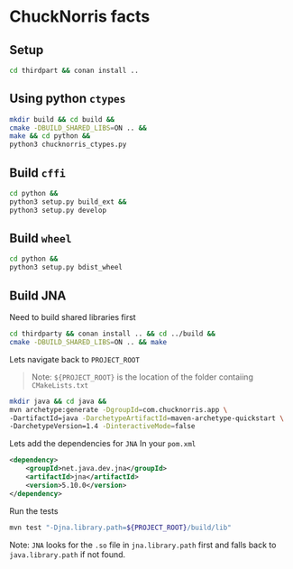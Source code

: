 # ChuckNorris facts

## Setup
```bash
cd thirdpart && conan install ..
```

## Using python `ctypes`
```bash
mkdir build && cd build &&
cmake -DBUILD_SHARED_LIBS=ON .. && 
make && cd python &&
python3 chucknorris_ctypes.py
```

## Build `cffi`
```bash
cd python &&
python3 setup.py build_ext &&
python3 setup.py develop
```

## Build `wheel`
```bash
cd python &&
python3 setup.py bdist_wheel
```

## Build JNA
Need to build shared libraries first
```bash
cd thirdparty && conan install .. && cd ../build &&
cmake -DBUILD_SHARED_LIBS=ON .. && make
```
Lets navigate back to `PROJECT_ROOT`
> Note: `${PROJECT_ROOT}` is the location of the folder contaiing `CMakeLists.txt`

```bash
mkdir java && cd java &&
mvn archetype:generate -DgroupId=com.chucknorris.app \
-DartifactId=java -DarchetypeArtifactId=maven-archetype-quickstart \
-DarchetypeVersion=1.4 -DinteractiveMode=false
```

Lets add the dependencies for `JNA`
In your `pom.xml`
```xml
<dependency>
    <groupId>net.java.dev.jna</groupId>
    <artifactId>jna</artifactId>
    <version>5.10.0</version>
</dependency>
```

Run the tests
```bash
mvn test "-Djna.library.path=${PROJECT_ROOT}/build/lib"
```
Note: `JNA` looks for the `.so` file in `jna.library.path` first and falls back to `java.library.path` if not found.